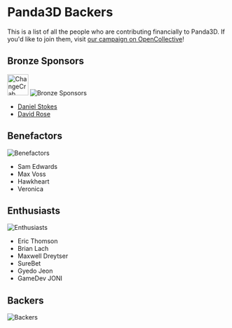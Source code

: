 # Panda3D Backers

This is a list of all the people who are contributing financially to Panda3D.  If you'd like to join them, visit [our campaign on OpenCollective](https://opencollective.com/panda3d)!

## Bronze Sponsors

[<img src="https://www.panda3d.org/wp-content/uploads/2021/02/changecrab_logo.png" alt="ChangeCrab" height="48">](https://changecrab.com/) ![Bronze Sponsors](https://opencollective.com/panda3d/tiers/bronze-sponsor.svg?avatarHeight=48&width=600)

* [Daniel Stokes](https://opencollective.com/daniel-stokes)
* [David Rose](https://opencollective.com/david-rose)

## Benefactors

![Benefactors](https://opencollective.com/panda3d/tiers/benefactor.svg?avatarHeight=48&width=600)

* Sam Edwards
* Max Voss
* Hawkheart
* Veronica

## Enthusiasts

![Enthusiasts](https://opencollective.com/panda3d/tiers/enthusiast.svg?avatarHeight=48&width=600)

* Eric Thomson
* Brian Lach
* Maxwell Dreytser
* SureBet
* Gyedo Jeon
* GameDev JONI

## Backers

![Backers](https://opencollective.com/panda3d/tiers/backer.svg?avatarHeight=48&width=600)
